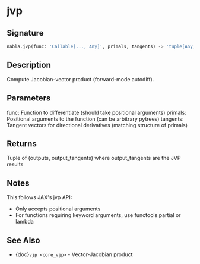 # jvp

## Signature

```python
nabla.jvp(func: 'Callable[..., Any]', primals, tangents) -> 'tuple[Any, Any]'
```

## Description

Compute Jacobian-vector product (forward-mode autodiff).


## Parameters

func: Function to differentiate (should take positional arguments)
primals: Positional arguments to the function (can be arbitrary pytrees)
tangents: Tangent vectors for directional derivatives (matching structure of primals)


## Returns

Tuple of (outputs, output_tangents) where output_tangents are the JVP results


## Notes

This follows JAX's jvp API:
- Only accepts positional arguments
- For functions requiring keyword arguments, use functools.partial or lambda

## See Also

- {doc}`vjp <core_vjp>` - Vector-Jacobian product

